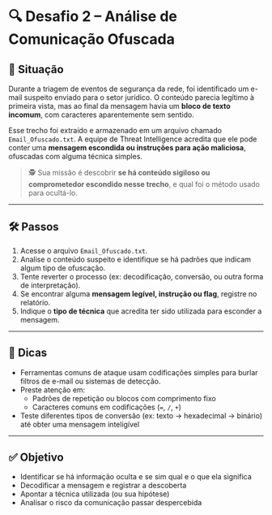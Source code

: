 # 🔍 Desafio 2 – Análise de Comunicação Ofuscada

## 🧩 Situação

Durante a triagem de eventos de segurança da rede, foi identificado um e-mail suspeito enviado para o setor jurídico. O conteúdo parecia legítimo à primeira vista, mas ao final da mensagem havia um **bloco de texto incomum**, com caracteres aparentemente sem sentido.

Esse trecho foi extraído e armazenado em um arquivo chamado `Email_Ofuscado.txt`. A equipe de Threat Intelligence acredita que ele pode conter uma **mensagem escondida ou instruções para ação maliciosa**, ofuscadas com alguma técnica simples.

> 🕵️ Sua missão é descobrir **se há conteúdo sigiloso ou comprometedor escondido nesse trecho**, e qual foi o método usado para ocultá-lo.

---

## 🛠️ Passos

1. Acesse o arquivo `Email_Ofuscado.txt`.
2. Analise o conteúdo suspeito e identifique se há padrões que indicam algum tipo de ofuscação.
3. Tente reverter o processo (ex: decodificação, conversão, ou outra forma de interpretação).
4. Se encontrar alguma **mensagem legível, instrução ou flag**, registre no relatório.
5. Indique o **tipo de técnica** que acredita ter sido utilizada para esconder a mensagem.

---

## 🧠 Dicas

- Ferramentas comuns de ataque usam codificações simples para burlar filtros de e-mail ou sistemas de detecção.
- Preste atenção em:
  - Padrões de repetição ou blocos com comprimento fixo
  - Caracteres comuns em codificações (`=`, `/`, `+`)
- Teste diferentes tipos de conversão (ex: texto → hexadecimal → binário) até obter uma mensagem inteligível

---

## ✅ Objetivo

- Identificar se há informação oculta e se sim qual e o que ela significa
- Decodificar a mensagem e registrar a descoberta
- Apontar a técnica utilizada (ou sua hipótese)
- Analisar o risco da comunicação passar despercebida


